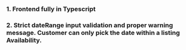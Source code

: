 ### 1. Frontend fully in Typescript
### 2. Strict dateRange input validation and proper warning message. Customer can only pick the date within a listing Availability.